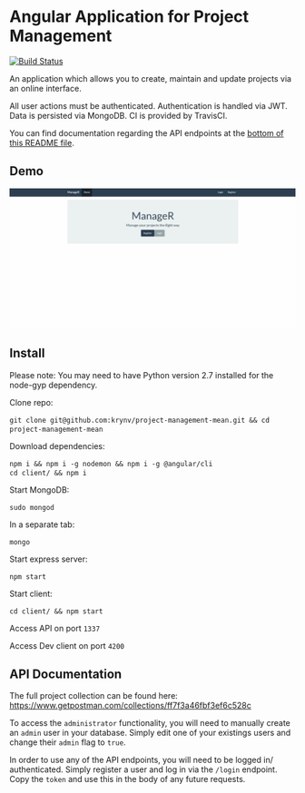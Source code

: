 # Angular Application for Project Management

[![Build Status](https://travis-ci.com/krynv/project-management-MEAN.svg?token=M3MdFm712J5BiykqssE8&branch=develop)](https://travis-ci.com/krynv/project-management-MEAN) 

An application which allows you to create, maintain and update projects via an online interface. 

All user actions must be authenticated. Authentication is handled via JWT. Data is persisted via MongoDB. CI is provided by TravisCI. 

You can find documentation regarding the API endpoints at the [bottom of this README file](https://github.com/krynv/project-management-MEAN#api-documentation).

## Demo
![Demo](project-management-mean.gif)


## Install
Please note: You may need to have Python version 2.7 installed for the node-gyp dependency. 

Clone repo: 

    git clone git@github.com:krynv/project-management-mean.git && cd project-management-mean

Download dependencies: 

    npm i && npm i -g nodemon && npm i -g @angular/cli
    cd client/ && npm i

Start MongoDB:

    sudo mongod

In a separate tab: 

    mongo

Start express server: 

    npm start

Start client:

    cd client/ && npm start

Access API on port `1337`

Access Dev client on port `4200`


## API Documentation

The full project collection can be found here:
https://www.getpostman.com/collections/ff7f3a46fbf3ef6c528c

To access the `administrator` functionality, you will need to manually create an `admin` user in your database. 
Simply edit one of your existings users and change their `admin` flag to `true`.

In order to use any of the API endpoints, you will need to be logged in/ authenticated. 
Simply register a user and log in via the `/login` endpoint. 
Copy the `token` and use this in the body of any future requests. 